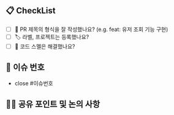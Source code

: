 ## 📋 CheckList
- [ ] 🔀 PR 제목의 형식을 잘 작성했나요? (e.g. feat: 유저 조회 기능 구현)
- [ ] 🏷️ 라벨, 프로젝트는 등록했나요?
- [ ] 🧹 코드 스멜은 해결했나요?

## 🧩 이슈 번호 <!-- 이슈 번호를 작성해주세요 ex) #11 -->

- close #이슈번호

## 👩‍💻 공유 포인트 및 논의 사항
